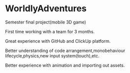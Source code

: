 # WorldlyAdventures
 Semester final project(mobile 3D game)

 First time working with a team for 3 months.
 
 Great experience with GitHub and ClickUp platform.
 
 Better understanding of code arrangement,monobehaviour lifecycle,physics,new input system(touch),etc.
 
 Better experience with animation and importing out assets.
 
